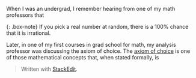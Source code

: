 When I was an undergrad, I remember hearing from one of my math professors that

{: .box-note}
If you pick a real number at random, there is a 100% chance that it is irrational.

Later, in one of my first courses in grad school for math, my analysis professor was discussing the axiom of choice. The [axiom of choice](https://en.wikipedia.org/wiki/Axiom_of_choice) is one of those mathematical concepts that, when stated formally, is 


> Written with [StackEdit](https://stackedit.io/).
<!--stackedit_data:
eyJoaXN0b3J5IjpbLTEzNzYxMjk0MDMsNjM4MzQwNDY5LC00OT
MzNjYxNzAsLTExNTc5ODgyMzIsMzE3NjA4MTIxXX0=
-->